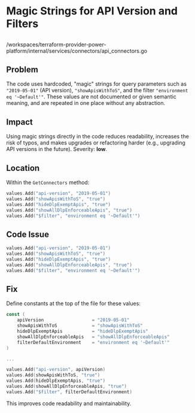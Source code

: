 # Magic Strings for API Version and Filters

##

/workspaces/terraform-provider-power-platform/internal/services/connectors/api_connectors.go

## Problem

The code uses hardcoded, "magic" strings for query parameters such as `"2019-05-01"` (API version), `"showApisWithToS"`, and the filter `"environment eq '~Default'"`. These values are not documented or given semantic meaning, and are repeated in one place without any abstraction.

## Impact

Using magic strings directly in the code reduces readability, increases the risk of typos, and makes upgrades or refactoring harder (e.g., upgrading API versions in the future). Severity: **low**.

## Location

Within the `GetConnectors` method:

```go
values.Add("api-version", "2019-05-01")
values.Add("showApisWithToS", "true")
values.Add("hideDlpExemptApis", "true")
values.Add("showAllDlpEnforceableApis", "true")
values.Add("$filter", "environment eq '~Default'")
```

## Code Issue

```go
values.Add("api-version", "2019-05-01")
values.Add("showApisWithToS", "true")
values.Add("hideDlpExemptApis", "true")
values.Add("showAllDlpEnforceableApis", "true")
values.Add("$filter", "environment eq '~Default'")
```

## Fix

Define constants at the top of the file for these values:

```go
const (
	apiVersion                  = "2019-05-01"
	showApisWithToS             = "showApisWithToS"
	hideDlpExemptApis           = "hideDlpExemptApis"
	showAllDlpEnforceableApis   = "showAllDlpEnforceableApis"
	filterDefaultEnvironment    = "environment eq '~Default'"
)

...

values.Add("api-version", apiVersion)
values.Add(showApisWithToS, "true")
values.Add(hideDlpExemptApis, "true")
values.Add(showAllDlpEnforceableApis, "true")
values.Add("$filter", filterDefaultEnvironment)
```

This improves code readability and maintainability.
